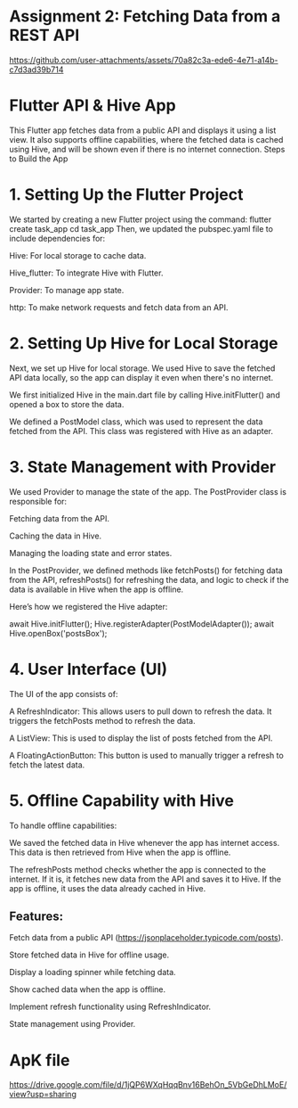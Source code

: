 # Assignment 2: Fetching Data from a REST API


https://github.com/user-attachments/assets/70a82c3a-ede6-4e71-a14b-c7d3ad39b714




# Flutter API & Hive App
This Flutter app fetches data from a public API and displays it using a list view. It also supports offline capabilities, where the fetched data is cached using Hive, and will be shown even if there is no internet connection.
Steps to Build the App
# 1. Setting Up the Flutter Project
We started by creating a new Flutter project using the command:
flutter create task_app
cd task_app
Then, we updated the pubspec.yaml file to include dependencies for:

Hive: For local storage to cache data.

Hive_flutter: To integrate Hive with Flutter.

Provider: To manage app state.

http: To make network requests and fetch data from an API.
# 2. Setting Up Hive for Local Storage
Next, we set up Hive for local storage. We used Hive to save the fetched API data locally, so the app can display it even when there's no internet.

We first initialized Hive in the main.dart file by calling Hive.initFlutter() and opened a box to store the data.

We defined a PostModel class, which was used to represent the data fetched from the API. This class was registered with Hive as an adapter.
# 3. State Management with Provider
We used Provider to manage the state of the app. The PostProvider class is responsible for:

Fetching data from the API.

Caching the data in Hive.

Managing the loading state and error states.

In the PostProvider, we defined methods like fetchPosts() for fetching data from the API, refreshPosts() for refreshing the data, and logic to check if the data is available in Hive when the app is offline.

Here’s how we registered the Hive adapter:

await Hive.initFlutter();
Hive.registerAdapter(PostModelAdapter());
await Hive.openBox('postsBox');
# 4. User Interface (UI)
The UI of the app consists of:

A RefreshIndicator: This allows users to pull down to refresh the data. It triggers the fetchPosts method to refresh the data.

A ListView: This is used to display the list of posts fetched from the API.

A FloatingActionButton: This button is used to manually trigger a refresh to fetch the latest data.
# 5. Offline Capability with Hive
To handle offline capabilities:

We saved the fetched data in Hive whenever the app has internet access. This data is then retrieved from Hive when the app is offline.

The refreshPosts method checks whether the app is connected to the internet. If it is, it fetches new data from the API and saves it to Hive. If the app is offline, it uses the data already cached in Hive.
## Features:
Fetch data from a public API (https://jsonplaceholder.typicode.com/posts).

Store fetched data in Hive for offline usage.

Display a loading spinner while fetching data.

Show cached data when the app is offline.

Implement refresh functionality using RefreshIndicator.

State management using Provider.

# ApK file
https://drive.google.com/file/d/1jQP6WXqHqqBnv16BehOn_5VbGeDhLMoE/view?usp=sharing
